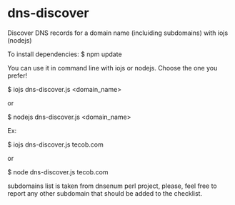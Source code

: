 # dns-discover
Discover DNS records for a domain name (incluiding subdomains) with iojs (nodejs)

To install dependencies: $ npm update

You can use it in command line with iojs or nodejs. Choose the one you prefer!

$ iojs dns-discover.js <domain_name>

or

$ nodejs dns-discover.js <domain_name>

Ex: 

$ iojs dns-discover.js tecob.com 

or

$ node dns-discover.js tecob.com


subdomains list is taken from dnsenum perl project, please, feel free to report any other subdomain that should be added to the checklist.

